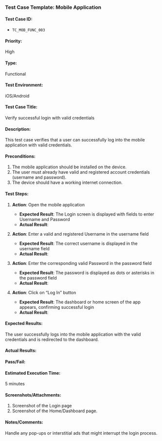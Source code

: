 ### **Test Case Template: Mobile Application**

#### **Test Case ID:**
- `TC_MOB_FUNC_003`  

#### **Priority:**
High

#### **Type:**
Functional

#### **Test Environment:**
iOS/Android

#### **Test Case Title:**
Verify successful login with valid credentials  

#### **Description:**
This test case verifies that a user can successfully log into the mobile application with valid credentials.

#### **Preconditions:**
1. The mobile application should be installed on the device.
2. The user must already have valid and registered account credentials (username and password).
3. The device should have a working internet connection.
  
#### **Test Steps:**

1. **Action**: Open the mobile application   
   - **Expected Result**: The Login screen is displayed with fields to enter Username and Password  
   - **Actual Result**: 

2. **Action**: Enter a valid and registered Username in the username field   
   - **Expected Result**: The correct username is displayed in the username field   
   - **Actual Result**: 

3. **Action**: Enter the corresponding valid Password in the password field    
   - **Expected Result**: The password is displayed as dots or asterisks in the password field    
   - **Actual Result**: 

4. **Action**: Click on “Log In” button   
   - **Expected Result**: The dashboard or home screen of the app appears, confirming successful login   
   - **Actual Result**: 

#### **Expected Results:**
The user successfully logs into the mobile application with the valid credentials and is redirected to the dashboard.

#### **Actual Results:**

#### **Pass/Fail:**

#### **Estimated Execution Time:**
5 minutes

#### **Screenshots/Attachments:**
1. Screenshot of the Login page
2. Screenshot of the Home/Dashboard page.

#### **Notes/Comments:**
Handle any pop-ups or interstitial ads that might interrupt the login process.